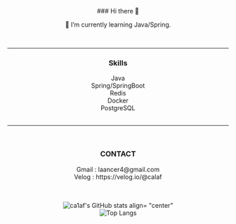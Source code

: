 <div align="center">
### Hi there 👋

🌱 I’m currently learning Java/Spring.
</div>
<br>

---

<h3 align= "center"> Skills </h3> 

<div align="center">
  Java <br>
  Spring/SpringBoot <br>
  Redis <br>
  Docker <br>
  PostgreSQL
  
</div>
<br>

---
<br>

<h3 align= "center"> CONTACT </h3>
<div align= "center">
Gmail : laancer4@gmail.com<br>
Velog : https://velog.io/@calaf
  </div>
<br><br>

<div align= "center"> 

![ca1af's GitHub stats align= "center"](https://github-readme-stats.vercel.app/api?username=ca1af&show_icons=true&theme=dark)
<br>
![Top Langs ](https://github-readme-stats.vercel.app/api/top-langs/?username=ca1af&layout=&theme=dark)

  </div>
  
<!--
**ca1af/ca1af** is a ✨ _special_ ✨ repository because its `README.md` (this file) appears on your GitHub profile.

Here are some ideas to get you started:

- 🔭 I’m currently working on ...
- 🌱 I’m currently learning ...
- 👯 I’m looking to collaborate on ...
- 🤔 I’m looking for help with ...
- 💬 Ask me about ...
- 📫 How to reach me: ...
- 😄 Pronouns: ...
- ⚡ Fun fact: ...
-->

